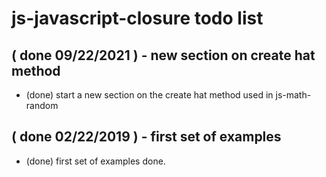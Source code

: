 # js-javascript-closure todo list

## ( done 09/22/2021 ) - new section on create hat method
* (done) start a new section on the create hat method used in js-math-random

## ( done 02/22/2019 ) - first set of examples
* (done) first set of examples done.